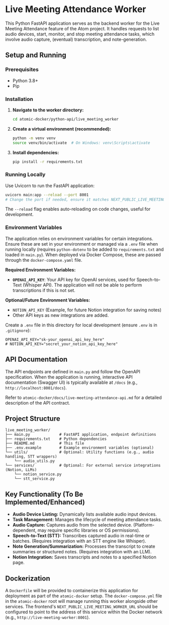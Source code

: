 # Live Meeting Attendance Worker

This Python FastAPI application serves as the backend worker for the Live Meeting Attendance feature of the Atom project. It handles requests to list audio devices, start, monitor, and stop meeting attendance tasks, which involve audio capture, (eventual) transcription, and note-generation.

## Setup and Running

### Prerequisites
*   Python 3.8+
*   Pip

### Installation

1.  **Navigate to the worker directory:**
    ```bash
    cd atomic-docker/python-api/live_meeting_worker
    ```

2.  **Create a virtual environment (recommended):**
    ```bash
    python -m venv venv
    source venv/bin/activate  # On Windows: venv\Scripts\activate
    ```

3.  **Install dependencies:**
    ```bash
    pip install -r requirements.txt
    ```

### Running Locally

Use Uvicorn to run the FastAPI application:
```bash
uvicorn main:app --reload --port 8001
# Change the port if needed, ensure it matches NEXT_PUBLIC_LIVE_MEETING_WORKER_URL in the frontend .env
```
The `--reload` flag enables auto-reloading on code changes, useful for development.

### Environment Variables
The application relies on environment variables for certain integrations. Ensure these are set in your environment or managed via a `.env` file when running locally (requires `python-dotenv` to be added to `requirements.txt` and loaded in `main.py`). When deployed via Docker Compose, these are passed through the `docker-compose.yaml` file.

**Required Environment Variables:**

*   **`OPENAI_API_KEY`**: Your API key for OpenAI services, used for Speech-to-Text (Whisper API). The application will not be able to perform transcriptions if this is not set.

**Optional/Future Environment Variables:**

*   `NOTION_API_KEY` (Example, for future Notion integration for saving notes)
*   Other API keys as new integrations are added.

Create a `.env` file in this directory for local development (ensure `.env` is in `.gitignore`):
```dotenv
OPENAI_API_KEY="sk-your_openai_api_key_here"
# NOTION_API_KEY="secret_your_notion_api_key_here"
```

## API Documentation
The API endpoints are defined in `main.py` and follow the OpenAPI specification. When the application is running, interactive API documentation (Swagger UI) is typically available at `/docs` (e.g., `http://localhost:8001/docs`).

Refer to `atomic-docker/docs/live-meeting-attendance-api.md` for a detailed description of the API contract.

## Project Structure
```
live_meeting_worker/
├── main.py             # FastAPI application, endpoint definitions
├── requirements.txt    # Python dependencies
├── README.md           # This file
├── .env.example        # Example environment variables (optional)
└── utils/              # Optional: Utility functions (e.g., audio handling, STT wrappers)
    └── audio_utils.py
└── services/           # Optional: For external service integrations (Notion, LLMs)
    └── notion_service.py
    └── stt_service.py
```

## Key Functionality (To Be Implemented/Enhanced)
*   **Audio Device Listing:** Dynamically lists available audio input devices.
*   **Task Management:** Manages the lifecycle of meeting attendance tasks.
*   **Audio Capture:** Captures audio from the selected device. (Platform-dependent, may require specific libraries or OS permissions).
*   **Speech-to-Text (STT):** Transcribes captured audio in real-time or batches. (Requires integration with an STT engine like Whisper).
*   **Note Generation/Summarization:** Processes the transcript to create summaries or structured notes. (Requires integration with an LLM).
*   **Notion Integration:** Saves transcripts and notes to a specified Notion page.

## Dockerization
A `Dockerfile` will be provided to containerize this application for deployment as part of the `atomic-docker` setup. The `docker-compose.yml` file in the `atomic-docker` root will manage running this worker alongside other services.
The frontend's `NEXT_PUBLIC_LIVE_MEETING_WORKER_URL` should be configured to point to the address of this service within the Docker network (e.g., `http://live-meeting-worker:8001`).
```
